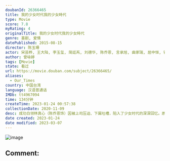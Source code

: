 ```yaml
---
doubanId: 26366465
title: 我的少女时代我的少女時代
type: Movie
score: 7.8
myRating: 4
originalTitle: 我的少女时代我的少女時代
genre: 喜剧, 爱情
datePublished: 2015-08-15
director: 陈玉珊
actor: 宋芸桦, 王大陆, 李玉玺, 简廷芮, 刘德华, 陈乔恩, 言承旭, 曲家瑞, 屈中恒, 钟欣凌, 许杰辉, 蔡颐榛, 郭文颐, 石知田, 那维勋, 林鹤轩, 陈彦允, 张立东, 郑茵声, 李绍祥, 张行, 安晨芯, 许展荣, 汪禹丞, 林史恩, 瑭霏, 邱志恒, 程政钧, 李友廷
author: 曾咏婷
tags: [Movie]
state: 看过
url: https://movie.douban.com/subject/26366465/
aliases:
  - Our_Times
country: 中国台湾
language: 汉语普通话
IMDb: tt4967094
time: 134分钟
createTime: 2023-01-24 00:57:38
collectionDate: 2020-11-09
desc: 成功白领林真心（陈乔恩饰）因被上司压迫、下属吐槽，陷入了少女时代的深深回忆。原来曾是平凡少女（宋芸桦饰）的真心有着一段爆笑却有充满甜蜜的初恋回忆。少女真心曾经暗恋校草欧阳非凡（李玉玺饰），却总是...
date created: 2023-01-24
date modified: 2023-03-07
---
```


![image](p2285115802.jpg)

Comment:
---
